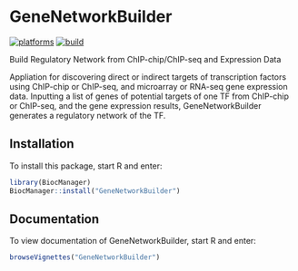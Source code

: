 # GeneNetworkBuilder

[![platforms](http://bioconductor.org/shields/availability/devel/GeneNetworkBuilder.svg)](http://bioconductor.org/packages/devel/bioc/html/GeneNetworkBuilder.html)
[![build](http://bioconductor.org/shields/build/devel/bioc/GeneNetworkBuilder.svg)](http://bioconductor.org/packages/devel/bioc/html/GeneNetworkBuilder.html)

Build Regulatory Network from ChIP-chip/ChIP-seq and Expression Data

Appliation for discovering direct or indirect targets of transcription factors using ChIP-chip or ChIP-seq, and microarray or RNA-seq gene expression data. Inputting a list of genes of potential targets of one TF from ChIP-chip or ChIP-seq, and the gene expression results, GeneNetworkBuilder generates a regulatory network of the TF.

## Installation

To install this package, start R and enter:

```r
library(BiocManager)
BiocManager::install("GeneNetworkBuilder")
```

## Documentation

To view documentation of GeneNetworkBuilder, start R and enter:
```r
browseVignettes("GeneNetworkBuilder")
```

